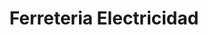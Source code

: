 ---
title: "Ferreteria Electricidad"
url: /ciudad-del-este/ferreteria-electricidad/
shop: Eisenwaren
---